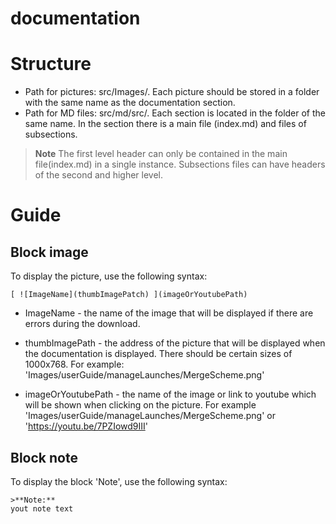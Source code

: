 # documentation

# Structure
* Path for pictures: src/Images/. Each picture should be stored in a folder with the same name as the documentation section.
* Path for MD files: src/md/src/. Each section is located in the folder of the same name.
In the section there is a main file (index.md) and files of subsections.

>**Note**
The first level header can only be contained in the main file(index.md) in a single instance.
Subsections files can have headers of the second and higher level.

# Guide

## Block image
To display the picture, use the following syntax:
```$xslt
[ ![ImageName](thumbImagePatch) ](imageOrYoutubePath)
```
* ImageName - the name of the image that will be displayed if there are errors during the download.

* thumbImagePath - the address of the picture that will be displayed when the documentation is displayed. 
There should be certain sizes of 1000x768.
For example: 'Images/userGuide/manageLaunches/MergeScheme.png'

* imageOrYoutubePath - the name of the image or link to youtube which will be shown when clicking on the picture.
For example 'Images/userGuide/manageLaunches/MergeScheme.png' or 'https://youtu.be/7PZIowd9III'

## Block note
To display the block 'Note', use the following syntax:
```$xslt
>**Note:**
yout note text
```